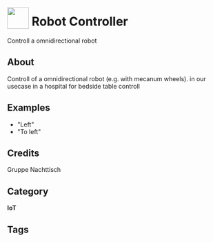 # <img src="https://raw.githack.com/FortAwesome/Font-Awesome/master/svgs/solid/robot.svg" card_color="#22A7F0" width="50" height="50" style="vertical-align:bottom"/> Robot Controller
Controll a omnidirectional robot

## About
Controll of a omnidirectional robot (e.g. with mecanum wheels). in our usecase in a hospital for bedside table controll

## Examples
* "Left"
* "To left"

## Credits
Gruppe Nachttisch

## Category
**IoT**

## Tags

